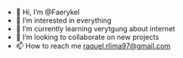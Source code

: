 - 👋 Hi, I’m @Faerykel
- 👀 I’m interested in everything
- 🌱 I’m currently learning verytgung about internet
- 💞️ I’m looking to collaborate on new projects 
- 📫 How to reach me raquel.rlima97@gmail.com


<!---
Faerykel/Faerykel is a ✨ special ✨ repository because its `README.md` (this file) appears on your GitHub profile.
You can click the Preview link to take a look at your changes.
--->
